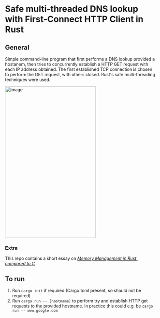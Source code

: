 # Safe multi-threaded DNS lookup with First-Connect HTTP Client in Rust

## General
Simple command-line program that first performs a DNS lookup provided a hostanem, then tries to concurrently establish a HTTP GET request with each IP address obtained. The first established TCP connection is chosen to perform the GET request, with others closed. Rust's safe multi-threading techniques were used.

<img width="300" height="500" alt="image" src="https://github.com/user-attachments/assets/a5c34d0f-324a-45d7-a591-bcace7f50456" />


### Extra
This repo contains a short essay on [*Memory Management in Rust, compared to C*](https://github.com/RaphaelNekam/Advanced_Systems_AE/blob/9ae997c6c0cc37ba3c8a336361d6a0e05454ff66/Short_essay_MM_Rust.pdf)

## To run

1. Run ```cargo init``` if required (Cargo.toml present, so should not be required)
2. Run ```cargo run -- [hostname]``` to perform try and establish HTTP get requests to the provided hostname. In practice this could e.g. be ```cargo run -- www.google.com```
